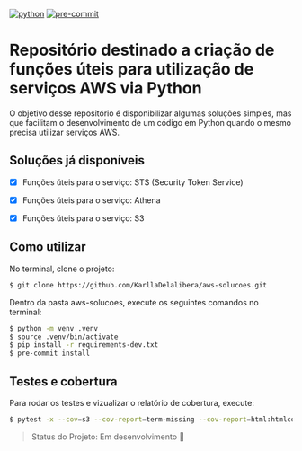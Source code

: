 [![python](https://img.shields.io/badge/python-3.7-blue.svg)](https://www.python.org/)
[![pre-commit](https://img.shields.io/badge/pre--commit-enabled-brightgreen?logo=pre-commit&logoColor=white)](https://github.com/pre-commit/pre-commit)

# Repositório destinado a criação de funções úteis para utilização de serviços AWS via Python

O objetivo desse repositório é disponibilizar algumas soluções simples, mas que facilitam o desenvolvimento de um código em Python quando o mesmo precisa utilizar serviços AWS.


## Soluções já disponíveis

- [X] Funções úteis para o serviço: STS (Security Token Service)
- [X] Funções úteis para o serviço: Athena
- [X] Funções úteis para o serviço: S3


## Como utilizar

No terminal, clone o projeto:

```bash
$ git clone https://github.com/KarllaDelalibera/aws-solucoes.git
```

Dentro da pasta aws-solucoes, execute os seguintes comandos no terminal:

```bash
$ python -m venv .venv
$ source .venv/bin/activate
$ pip install -r requirements-dev.txt
$ pre-commit install
```
## Testes e cobertura

Para rodar os testes e vizualizar o relatório de cobertura, execute:

```bash
$ pytest -x --cov=s3 --cov-report=term-missing --cov-report=html:htmlcov
```
> Status do Projeto: Em desenvolvimento :construction:
